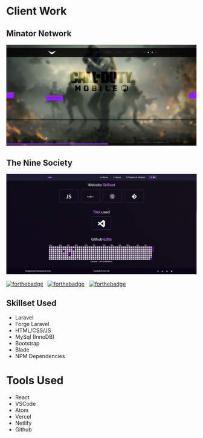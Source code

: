 
# Client Work

## Minator Network

<div align="center">
  <img alt="Readme Image" src="./images/readme-img1.PNG" />
</div>

## The Nine Society

<div align="center">
  <img alt="Readme Image" src="./images/readme-img2.PNG" />
</div>

[![forthebadge](https://forthebadge.com/images/badges/built-with-love.svg)](https://forthebadge.com) &nbsp;
[![forthebadge](https://forthebadge.com/images/badges/made-with-javascript.svg)](https://forthebadge.com) &nbsp;
[![forthebadge](https://forthebadge.com/images/badges/open-source.svg)](https://forthebadge.com) &nbsp;

## Skillset Used

	
* Laravel
* Forge Laravel
* HTML/CSS/JS
* MySql (InnoDB)
* Bootstrap
* Blade
* NPM Dependencies

# Tools Used
* React
* VSCode
* Atom
* Vercel
* Netlify
* Github
